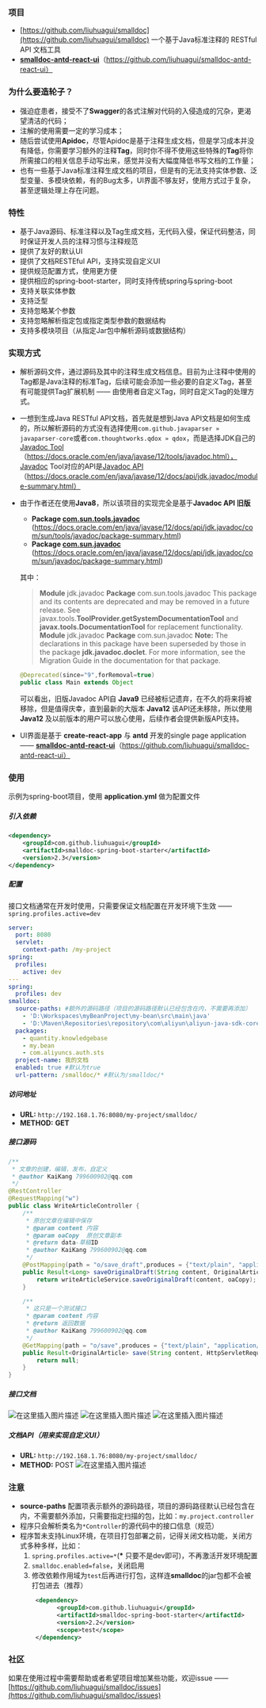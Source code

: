 ### 项目
- [https://github.com/liuhuagui/smalldoc](https://github.com/liuhuagui/smalldoc) 一个基于Java标准注释的 RESTful API 文档工具
-  [**smalldoc-antd-react-ui**](https://github.com/liuhuagui/smalldoc-antd-react-ui)（https://github.com/liuhuagui/smalldoc-antd-react-ui）
### 为什么要造轮子？
- 强迫症患者，接受不了**Swagger**的各式注解对代码的入侵造成的冗杂，更渴望清洁的代码；
- 注解的使用需要一定的学习成本；
- 随后尝试使用**Apidoc**，尽管Apidoc是基于注释生成文档，但是学习成本并没有降低，你需要学习额外的注释**Tag**，同时你不得不使用这些特殊的**Tag**将你所需接口的相关信息手动写出来，感觉并没有大幅度降低书写文档的工作量；
- 也有一些基于Java标准注释生成文档的项目，但是有的无法支持实体参数、泛型变量、多模块依赖，有的Bug太多，UI界面不够友好，使用方式过于复杂，甚至逻辑处理上存在问题。
### 特性
- 基于Java源码、标准注释以及Tag生成文档，无代码入侵，保证代码整洁，同时保证开发人员的注释习惯与注释规范
- 提供了友好的默认UI
- 提供了文档RESTEful API，支持实现自定义UI
- 提供规范配置方式，使用更方便
- 提供相应的spring-boot-starter，同时支持传统spring与spring-boot
- 支持关联实体参数
- 支持泛型
- 支持忽略某个参数
- 支持忽略解析指定包或指定类型参数的数据结构
- 支持多模块项目（从指定Jar包中解析源码或数据结构）
### 实现方式
- 解析源码文件，通过源码及其中的注释生成文档信息。目前为止注释中使用的Tag都是Java注释的标准Tag，后续可能会添加一些必要的自定义Tag，甚至有可能提供Tag扩展机制 —— 由使用者自定义Tag，同时自定义Tag的处理方式。
- 一想到生成Java RESTful API文档，首先就是想到Java API文档是如何生成的，所以解析源码的方式没有选择使用`com.github.javaparser » javaparser-core`或者`com.thoughtworks.qdox » qdox`，而是选择JDK自己的[Javadoc Tool](https://docs.oracle.com/en/java/javase/12/tools/javadoc.html) （https://docs.oracle.com/en/java/javase/12/tools/javadoc.html），Javadoc Tool对应的API是[Javadoc API](https://docs.oracle.com/en/java/javase/12/docs/api/jdk.javadoc/module-summary.html)（https://docs.oracle.com/en/java/javase/12/docs/api/jdk.javadoc/module-summary.html）
- 由于作者还在使用**Java8**，所以该项目的实现完全是基于**Javadoc API 旧版**
  - **Package [com.sun.tools.javadoc](https://docs.oracle.com/en/java/javase/12/docs/api/jdk.javadoc/com/sun/tools/javadoc/package-summary.html)**   (https://docs.oracle.com/en/java/javase/12/docs/api/jdk.javadoc/com/sun/tools/javadoc/package-summary.html)
  - **Package [com.sun.javadoc](https://docs.oracle.com/en/java/javase/12/docs/api/jdk.javadoc/com/sun/javadoc/package-summary.html)** (https://docs.oracle.com/en/java/javase/12/docs/api/jdk.javadoc/com/sun/javadoc/package-summary.html)

  其中：
  >**Module** jdk.javadoc
**Package** com.sun.tools.javadoc
This package and its contents are deprecated and may be removed in a future release. See javax.tools.**ToolProvider.getSystemDocumentationTool** and **javax.tools.DocumentationTool** for replacement functionality.
  >**Module** jdk.javadoc
**Package** com.sun.javadoc
**Note:** The declarations in this package have been superseded by those in the package **jdk.javadoc.doclet**. For more information, see the Migration Guide in the documentation for that package.
  ```java
  @Deprecated(since="9",forRemoval=true)
  public class Main extends Object
  ```
  可以看出，旧版Javadoc API自 **Java9** 已经被标记遗弃，在不久的将来将被移除，但是值得庆幸，直到最新的大版本 **Java12** 该API还未移除，所以使用 **Java12** 及以前版本的用户可以放心使用，后续作者会提供新版API支持。
 - UI界面是基于 **create-react-app** 与 **antd** 开发的single page application —— 
  [**smalldoc-antd-react-ui**](https://github.com/liuhuagui/smalldoc-antd-react-ui)（https://github.com/liuhuagui/smalldoc-antd-react-ui）
### 使用
示例为spring-boot项目，使用 **application.yml** 做为配置文件
##### 引入依赖
```xml
<dependency>
    <groupId>com.github.liuhuagui</groupId>
    <artifactId>smalldoc-spring-boot-starter</artifactId>
    <version>2.3</version>
</dependency>
```
##### 配置
接口文档通常在开发时使用，只需要保证文档配置在开发环境下生效 —— `spring.profiles.active=dev`
```yml
server: 
  port: 8080
  servlet:
    context-path: /my-project
spring: 
  profiles:
    active: dev
---
spring:
  profiles: dev
smalldoc:
  source-paths: #额外的源码路径（项目的源码路径默认已经包含在内，不需要再添加）
    - 'D:\Workspaces\myBeanProject\my-bean\src\main\java'
    - 'D:\Maven\Repositories\repository\com\aliyun\aliyun-java-sdk-core\3.5.0'
  packages:
    - quantity.knowledgebase
    - my.bean
    - com.aliyuncs.auth.sts
  project-name: 我的文档
  enabled: true #默认为true
  url-pattern: /smalldoc/* #默认为/smalldoc/*
```
##### 访问地址
- **URL:** `http://192.168.1.76:8080/my-project/smalldoc/` 
- **METHOD:** **GET**
##### 接口源码
```java
/**
 * 文章的创建，编辑，发布，自定义
 * @author KaiKang 799600902@qq.com
 */
@RestController
@RequestMapping("w")
public class WriteArticleController {
    /**
     * 原创文章在编辑中保存
     * @param content 内容
     * @param oaCopy  原创文章副本
     * @return data-草稿ID
     * @author KaiKang 799600902@qq.com
     */
    @PostMapping(path = "o/save_draft",produces = {"text/plain", "application/json;charset=UTF-8"},consumes = "application/x-www-form-urlencoded")
    public Result<Long> saveOriginalDraft(String content, OriginalArticleCopy oaCopy, HttpServletRequest request) {
        return writeArticleService.saveOriginalDraft(content, oaCopy);
    }

    /**
     * 这只是一个测试接口
     * @param content 内容
     * @return 返回数据
     * @author KaiKang 799600902@qq.com
     */
    @GetMapping(path = "o/save",produces = {"text/plain", "application/json;charset=UTF-8"})
    public Result<OriginalArticle> save(String content, HttpServletRequest request) {
        return null;
    }
}
```
##### 接口文档
![在这里插入图片描述](https://img-blog.csdnimg.cn/20191016163729604.png?x-oss-process=image/watermark,type_ZmFuZ3poZW5naGVpdGk,shadow_10,text_aHR0cHM6Ly9ibG9nLmNzZG4ubmV0L3FxXzMyMzMxMDcz,size_16,color_FFFFFF,t_70)
![在这里插入图片描述](https://img-blog.csdnimg.cn/2019101616375367.png?x-oss-process=image/watermark,type_ZmFuZ3poZW5naGVpdGk,shadow_10,text_aHR0cHM6Ly9ibG9nLmNzZG4ubmV0L3FxXzMyMzMxMDcz,size_16,color_FFFFFF,t_70)
![在这里插入图片描述](https://img-blog.csdnimg.cn/20191016163816357.png?x-oss-process=image/watermark,type_ZmFuZ3poZW5naGVpdGk,shadow_10,text_aHR0cHM6Ly9ibG9nLmNzZG4ubmV0L3FxXzMyMzMxMDcz,size_16,color_FFFFFF,t_70)
##### 文档API（用来实现自定义UI）
- **URL:** `http://192.168.1.76:8080/my-project/smalldoc/` 
- **METHOD:** POST
![在这里插入图片描述](https://img-blog.csdnimg.cn/20191016155016143.png?x-oss-process=image/watermark,type_ZmFuZ3poZW5naGVpdGk,shadow_10,text_aHR0cHM6Ly9ibG9nLmNzZG4ubmV0L3FxXzMyMzMxMDcz,size_16,color_FFFFFF,t_70)
### 注意
- **source-paths** 配置项表示额外的源码路径，项目的源码路径默认已经包含在内，不需要额外添加，只需要指定扫描的包，比如：`my.project.controller`
- 程序只会解析类名为`*Controller`的源代码中的接口信息（规范）
- 程序暂未支持Linux环境，在项目打包部署之前，记得关闭文档功能，关闭方式多种多样，比如：
  1. `spring.profiles.active=*`(**\*** 只要不是dev即可)，不再激活开发环境配置
  2. `smalldoc.enabled=false`，关闭启用
  3. 修改依赖作用域为`test`后再进行打包，这样连**smalldoc**的jar包都不会被打包进去（推荐）
     ```xml
      <dependency>
			<groupId>com.github.liuhuagui</groupId>
			<artifactId>smalldoc-spring-boot-starter</artifactId>
			<version>2.2</version>
			<scope>test</scope>
      </dependency>
       ```
### 社区
如果在使用过程中需要帮助或者希望项目增加某些功能，欢迎issue —— [https://github.com/liuhuagui/smalldoc/issues](https://github.com/liuhuagui/smalldoc/issues)